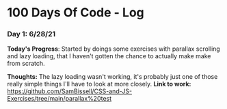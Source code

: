 # 100 Days Of Code - Log

### Day 1: 6/28/21 


**Today's Progress**: Started by doings some exercises with parallax scrolling and lazy loading, that I haven't gotten the chance to actually make make from scratch.

**Thoughts:** The lazy loading wasn't working, it's probably just one of those really simple things I'll have to look at more closely.
**Link to work:** https://github.com/SamBissell/CSS-and-JS-Exercises/tree/main/parallax%20test
